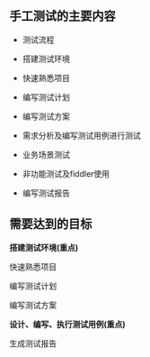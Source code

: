 ## 手工测试的主要内容

- 测试流程 

- 搭建测试环境

- 快速熟悉项目

- 编写测试计划

- 编写测试方案

- 需求分析及编写测试用例进行测试

- 业务场景测试

- 非功能测试及fiddler使用

- 编写测试报告

## 需要达到的目标

**搭建测试环境(重点)**

快速熟悉项目

编写测试计划

编写测试方案

**设计、编写、执行测试用例(重点)**

生成测试报告
